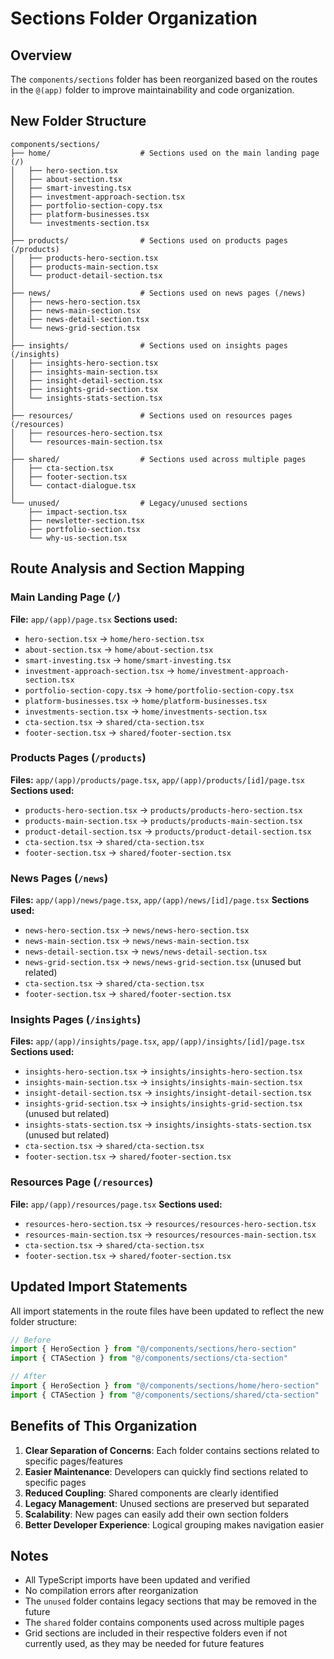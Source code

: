 # Sections Folder Organization

## Overview
The `components/sections` folder has been reorganized based on the routes in the `@(app)` folder to improve maintainability and code organization.

## New Folder Structure

```
components/sections/
├── home/                    # Sections used on the main landing page (/)
│   ├── hero-section.tsx
│   ├── about-section.tsx
│   ├── smart-investing.tsx
│   ├── investment-approach-section.tsx
│   ├── portfolio-section-copy.tsx
│   ├── platform-businesses.tsx
│   └── investments-section.tsx
│
├── products/                # Sections used on products pages (/products)
│   ├── products-hero-section.tsx
│   ├── products-main-section.tsx
│   └── product-detail-section.tsx
│
├── news/                    # Sections used on news pages (/news)
│   ├── news-hero-section.tsx
│   ├── news-main-section.tsx
│   ├── news-detail-section.tsx
│   └── news-grid-section.tsx
│
├── insights/                # Sections used on insights pages (/insights)
│   ├── insights-hero-section.tsx
│   ├── insights-main-section.tsx
│   ├── insight-detail-section.tsx
│   ├── insights-grid-section.tsx
│   └── insights-stats-section.tsx
│
├── resources/               # Sections used on resources pages (/resources)
│   ├── resources-hero-section.tsx
│   └── resources-main-section.tsx
│
├── shared/                  # Sections used across multiple pages
│   ├── cta-section.tsx
│   ├── footer-section.tsx
│   └── contact-dialogue.tsx
│
└── unused/                  # Legacy/unused sections
    ├── impact-section.tsx
    ├── newsletter-section.tsx
    ├── portfolio-section.tsx
    └── why-us-section.tsx
```

## Route Analysis and Section Mapping

### Main Landing Page (`/`)
**File:** `app/(app)/page.tsx`
**Sections used:**
- `hero-section.tsx` → `home/hero-section.tsx`
- `about-section.tsx` → `home/about-section.tsx`
- `smart-investing.tsx` → `home/smart-investing.tsx`
- `investment-approach-section.tsx` → `home/investment-approach-section.tsx`
- `portfolio-section-copy.tsx` → `home/portfolio-section-copy.tsx`
- `platform-businesses.tsx` → `home/platform-businesses.tsx`
- `investments-section.tsx` → `home/investments-section.tsx`
- `cta-section.tsx` → `shared/cta-section.tsx`
- `footer-section.tsx` → `shared/footer-section.tsx`

### Products Pages (`/products`)
**Files:** `app/(app)/products/page.tsx`, `app/(app)/products/[id]/page.tsx`
**Sections used:**
- `products-hero-section.tsx` → `products/products-hero-section.tsx`
- `products-main-section.tsx` → `products/products-main-section.tsx`
- `product-detail-section.tsx` → `products/product-detail-section.tsx`
- `cta-section.tsx` → `shared/cta-section.tsx`
- `footer-section.tsx` → `shared/footer-section.tsx`

### News Pages (`/news`)
**Files:** `app/(app)/news/page.tsx`, `app/(app)/news/[id]/page.tsx`
**Sections used:**
- `news-hero-section.tsx` → `news/news-hero-section.tsx`
- `news-main-section.tsx` → `news/news-main-section.tsx`
- `news-detail-section.tsx` → `news/news-detail-section.tsx`
- `news-grid-section.tsx` → `news/news-grid-section.tsx` (unused but related)
- `cta-section.tsx` → `shared/cta-section.tsx`
- `footer-section.tsx` → `shared/footer-section.tsx`

### Insights Pages (`/insights`)
**Files:** `app/(app)/insights/page.tsx`, `app/(app)/insights/[id]/page.tsx`
**Sections used:**
- `insights-hero-section.tsx` → `insights/insights-hero-section.tsx`
- `insights-main-section.tsx` → `insights/insights-main-section.tsx`
- `insight-detail-section.tsx` → `insights/insight-detail-section.tsx`
- `insights-grid-section.tsx` → `insights/insights-grid-section.tsx` (unused but related)
- `insights-stats-section.tsx` → `insights/insights-stats-section.tsx` (unused but related)
- `cta-section.tsx` → `shared/cta-section.tsx`
- `footer-section.tsx` → `shared/footer-section.tsx`

### Resources Page (`/resources`)
**File:** `app/(app)/resources/page.tsx`
**Sections used:**
- `resources-hero-section.tsx` → `resources/resources-hero-section.tsx`
- `resources-main-section.tsx` → `resources/resources-main-section.tsx`
- `cta-section.tsx` → `shared/cta-section.tsx`
- `footer-section.tsx` → `shared/footer-section.tsx`

## Updated Import Statements

All import statements in the route files have been updated to reflect the new folder structure:

```typescript
// Before
import { HeroSection } from "@/components/sections/hero-section"
import { CTASection } from "@/components/sections/cta-section"

// After
import { HeroSection } from "@/components/sections/home/hero-section"
import { CTASection } from "@/components/sections/shared/cta-section"
```

## Benefits of This Organization

1. **Clear Separation of Concerns**: Each folder contains sections related to specific pages/features
2. **Easier Maintenance**: Developers can quickly find sections related to specific pages
3. **Reduced Coupling**: Shared components are clearly identified
4. **Legacy Management**: Unused sections are preserved but separated
5. **Scalability**: New pages can easily add their own section folders
6. **Better Developer Experience**: Logical grouping makes navigation easier

## Notes

- All TypeScript imports have been updated and verified
- No compilation errors after reorganization
- The `unused` folder contains legacy sections that may be removed in the future
- The `shared` folder contains components used across multiple pages
- Grid sections are included in their respective folders even if not currently used, as they may be needed for future features
